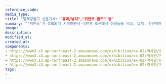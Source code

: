 ```yaml
---
reference_code:
media_type:
title: "일제강점기 신문기사: "유괴/납치","위안부 급모" 등"
summary: "'위안소'가 설립되기 시작하면서 식민지 조선에서 여성들을 유괴, 납치, 인신매매하는 사건이 급증하기 시작했다."
image:
description:
modified_at:
created_at:
components:
- https://wwm3.s3.ap-northeast-2.amazonaws.com/exhibition/ex-02/역사관/완_강덕경할머니와+신문헤드/38.07.16.jpg
- https://wwm3.s3.ap-northeast-2.amazonaws.com/exhibition/ex-02/역사관/완_강덕경할머니와+신문헤드/38.10.07.jpg
- https://wwm3.s3.ap-northeast-2.amazonaws.com/exhibition/ex-02/역사관/완_강덕경할머니와+신문헤드/39.03.07-1.jpg
- https://wwm3.s3.ap-northeast-2.amazonaws.com/exhibition/ex-02/역사관/완_강덕경할머니와+신문헤드/39.03.07-2.jpg
tags:
-
---
```

